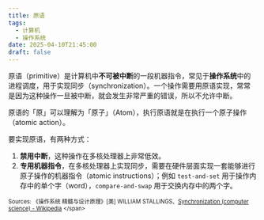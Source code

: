 ```yaml
---
title: 原语
tags:
  - 计算机
  - 操作系统
date: 2025-04-10T21:45:00
draft: false
---
```

原语（primitive）是计算机中**不可被中断**的一段机器指令，常见于**操作系统**中的进程调度，用于实现同步（synchronization）。一个操作需要用原语实现，常常是因为这种操作一旦被中断，就会发生非常严重的错误，所以不允许中断。

原语的「原」可以理解为「原子」（Atom），执行原语就是在执行一个原子操作（atomic action）。

要实现原语，有两种方式：

1. **禁用中断**，这种操作在多核处理器上非常低效。
2. **专用机器指令**，在多核处理器上实现同步，需要在硬件层面实现一套能够进行原子操作的机器指令（atomic instructions）；例如 `test-and-set` 用于操作内存中的单个字（word），`compare-and-swap` 用于交换内存中的两个字。

<span style="font-size: 80%">Sources: 《操作系统 精髓与设计原理》[美] WILLIAM STALLINGS、[Synchronization (computer science) - Wikipedia](https://en.wikipedia.org/wiki/Synchronization_(computer_science)) </span>